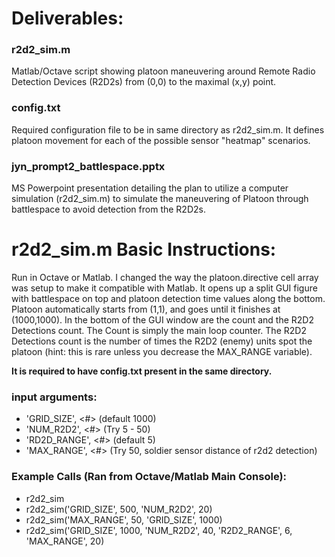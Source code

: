 # Deliverables:

### r2d2_sim.m
Matlab/Octave script showing platoon maneuvering around Remote Radio Detection Devices (R2D2s) from (0,0) to the maximal (x,y) point.

### config.txt
Required configuration file to be in same directory as r2d2_sim.m.  It defines platoon movement for each of the possible sensor "heatmap" scenarios.

### jyn_prompt2_battlespace.pptx
MS Powerpoint presentation detailing the plan to utilize a computer simulation (r2d2_sim.m) to simulate the maneuvering of Platoon through battlespace to avoid detection from the R2D2s.

# r2d2_sim.m Basic Instructions:

   Run in Octave or Matlab.  I changed the way the platoon.directive cell array was setup to make it compatible with Matlab.
   It opens up a split GUI figure with battlespace on top and platoon detection time values along the bottom.
   Platoon automatically starts from (1,1), and goes until it finishes at (1000,1000).
   In the bottom of the GUI window are the count and the R2D2 Detections count.
   The Count is simply the main loop counter.  The R2D2 Detections count is the
   number of times the R2D2 (enemy) units spot the platoon (hint: this is rare unless you decrease the MAX_RANGE variable).
  
   **It is required to have config.txt present in the same directory.**
   

### input arguments:
   - 'GRID_SIZE', <#> (default 1000)
   - 'NUM_R2D2', <#>  (Try 5 - 50)
   - 'RD2D_RANGE', <#> (default 5)
   - 'MAX_RANGE', <#>  (Try 50, soldier sensor distance of r2d2 detection)
   
### Example Calls (Ran from Octave/Matlab Main Console):
   - r2d2_sim
   - r2d2_sim('GRID_SIZE', 500, 'NUM_R2D2', 20)
   - r2d2_sim('MAX_RANGE', 50, 'GRID_SIZE', 1000)
   - r2d2_sim('GRID_SIZE', 1000, 'NUM_R2D2', 40, 'R2D2_RANGE', 6, 'MAX_RANGE', 20)
